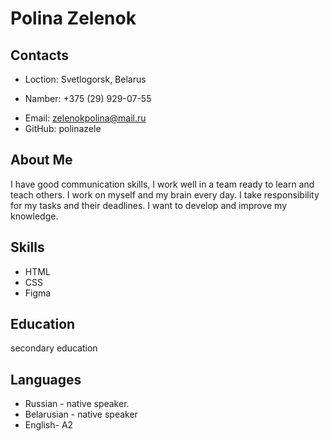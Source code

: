 # Polina Zelenok
## Contacts
* Loction: Svetlogorsk, Belarus
- Namber: +375 (29) 929-07-55
+ Email: zelenokpolina@mail.ru
+ GitHub: polinazele
## About Me

I have good communication skills, I work well in a team ready to learn and teach others. I work on myself and my brain every day.
I take responsibility for my tasks and their deadlines. I want to develop and improve my knowledge.
## Skills
* HTML
* CSS
* Figma
## Education
secondary education
## Languages
* Russian - native speaker.
* Belarusian - native speaker
* English- A2
